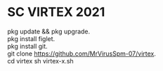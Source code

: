 # SC VIRTEX 2021
pkg update && pkg upgrade.                       
pkg install figlet.                       
pkg install git.                            
git clone https://github.com/MrVirusSpm-07/virtex.    
cd virtex
sh virtex-x.sh
